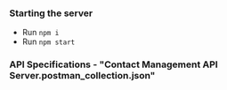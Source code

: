 ### Starting the server

- Run `npm i`
- Run `npm start`

### API Specifications - "Contact Management API Server.postman_collection.json"
